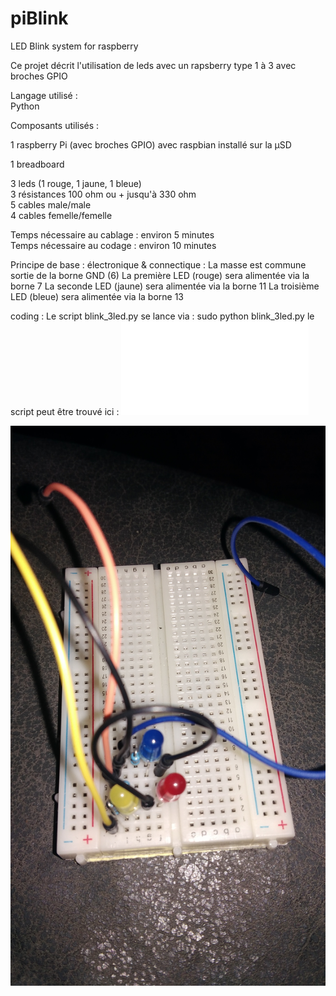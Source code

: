 # piBlink
LED Blink system for raspberry

Ce projet décrit l'utilisation de leds avec un rapsberry type 1 à 3 avec broches GPIO

Langage utilisé :  
Python

Composants utilisés : 

1 raspberry Pi (avec broches GPIO) avec raspbian installé sur la µSD  

1 breadboard

3 leds (1 rouge, 1 jaune, 1 bleue)  
3 résistances 100 ohm ou + jusqu'à 330 ohm  
5 cables male/male  
4 cables femelle/femelle  

Temps nécessaire au cablage : environ 5 minutes  
Temps nécessaire au codage : environ 10 minutes  

Principe de base :
électronique & connectique :
La masse est commune sortie de la borne GND (6)
La première LED (rouge) sera alimentée via la borne 7
La seconde LED (jaune) sera alimentée via la borne 11
La troisième LED (bleue) sera alimentée via la borne 13

coding :
Le script blink_3led.py se lance via :
sudo python blink_3led.py
le script peut être trouvé ici : ![Script python](/scripts/blink_3led.py "Script python")

![Alt text](/images/montage%203%20leds.jpg?raw=true "Optional Title")
